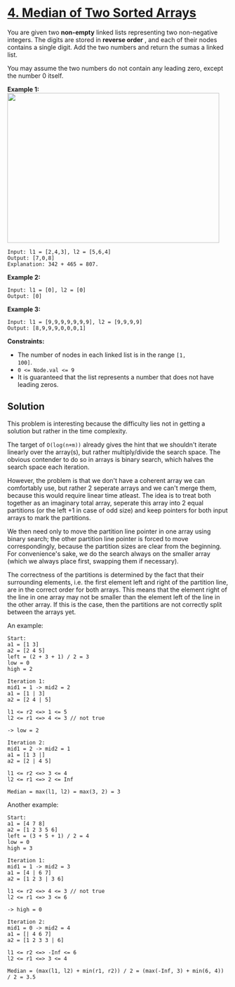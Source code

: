 # [4. Median of Two Sorted Arrays](https://leetcode.com/problems/median-of-two-sorted-arrays/)

You are given two **non-empty** linked lists representing two non-negative integers. The digits are stored in **reverse order** , and each of their nodes contains a single digit. Add the two numbers and return the sumas a linked list.

You may assume the two numbers do not contain any leading zero, except the number 0 itself.

**Example 1:**
<img alt="" src="https://assets.leetcode.com/uploads/2020/10/02/addtwonumber1.jpg" style="width: 483px; height: 342px;">

```
Input: l1 = [2,4,3], l2 = [5,6,4]
Output: [7,0,8]
Explanation: 342 + 465 = 807.
```

**Example 2:**

```
Input: l1 = [0], l2 = [0]
Output: [0]
```

**Example 3:**

```
Input: l1 = [9,9,9,9,9,9,9], l2 = [9,9,9,9]
Output: [8,9,9,9,0,0,0,1]
```

**Constraints:**

- The number of nodes in each linked list is in the range <code>[1, 100]</code>.
- <code>0 <= Node.val <= 9</code>
- It is guaranteed that the list represents a number that does not have leading zeros.

## Solution

This problem is interesting because the difficulty lies not in getting a solution but rather in the time complexity.

The target of `O(log(n+m))` already gives the hint that we shouldn't iterate linearly over the array(s), but rather multiply/divide the search space. The obvious contender to do so in arrays is binary search, which halves the search space each iteration.

However, the problem is that we don't have a coherent array we can comfortably use, but rather 2 seperate arrays and we can't merge them, because this would require linear time atleast. The idea is to treat both together as an imaginary total array, seperate this array into 2 equal partitions (or the left +1 in case of odd size) and keep pointers for both input arrays to mark the partitions.

We then need only to move the partition line pointer in one array using binary search; the other partition line pointer is forced to move correspondingly, because the partition sizes are clear from the beginning. For convenience's sake, we do the search always on the smaller array (which we always place first, swapping them if necessary).

The correctness of the partitions is determined by the fact that their surrounding elements, i.e. the first element left and right of the partition line, are in the correct order for both arrays. This means that the element right of the line in one array may not be smaller than the element left of the line in the other array. If this is the case, then the partitions are not correctly split between the arrays yet.

An example:

```
Start:
a1 = [1 3]
a2 = [2 4 5]
left = (2 + 3 + 1) / 2 = 3
low = 0
high = 2

Iteration 1:
mid1 = 1 -> mid2 = 2
a1 = [1 | 3]
a2 = [2 4 | 5]

l1 <= r2 <=> 1 <= 5
l2 <= r1 <=> 4 <= 3 // not true

-> low = 2

Iteration 2:
mid1 = 2 -> mid2 = 1
a1 = [1 3 |]
a2 = [2 | 4 5]

l1 <= r2 <=> 3 <= 4
l2 <= r1 <=> 2 <= Inf

Median = max(l1, l2) = max(3, 2) = 3
```

Another example:

```
Start:
a1 = [4 7 8]
a2 = [1 2 3 5 6]
left = (3 + 5 + 1) / 2 = 4
low = 0
high = 3

Iteration 1:
mid1 = 1 -> mid2 = 3
a1 = [4 | 6 7]
a2 = [1 2 3 | 3 6]

l1 <= r2 <=> 4 <= 3 // not true
l2 <= r1 <=> 3 <= 6

-> high = 0

Iteration 2:
mid1 = 0 -> mid2 = 4
a1 = [| 4 6 7]
a2 = [1 2 3 3 | 6]

l1 <= r2 <=> -Inf <= 6
l2 <= r1 <=> 3 <= 4

Median = (max(l1, l2) + min(r1, r2)) / 2 = (max(-Inf, 3) + min(6, 4)) / 2 = 3.5
```
